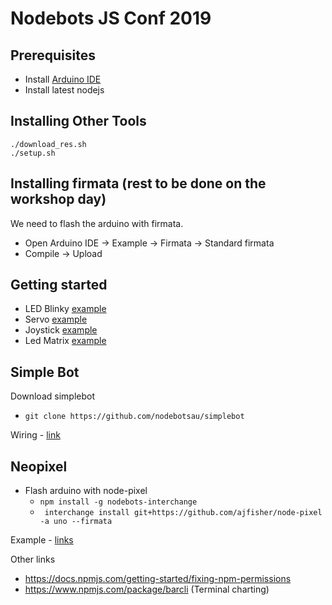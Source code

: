 # Nodebots JS Conf 2019

## Prerequisites

-   Install [Arduino IDE](https://www.arduino.cc/en/Main/Software)
-   Install latest nodejs

## Installing Other Tools

```
./download_res.sh
./setup.sh
```

## Installing firmata (rest to be done on the workshop day)
We need to flash the arduino with firmata.
- Open Arduino IDE -> Example -> Firmata -> Standard firmata
- Compile -> Upload

## Getting started

-   LED Blinky [example](http://johnny-five.io/examples/led-blink/)
-   Servo [example](http://johnny-five.io/examples/servo/)
-   Joystick [example](http://johnny-five.io/examples/joystick/)
-   Led Matrix [example](http://johnny-five.io/examples/led-matrix/)


## Simple Bot

Download simplebot
-   ``` git clone https://github.com/nodebotsau/simplebot ```

Wiring - [link](https://github.com/nodebotsau/simplebot/blob/master/examples/wiring/basic_wiring_bb.png)

## Neopixel
- Flash arduino with node-pixel
    -   ``` npm install -g nodebots-interchange ``` 
    -   ``` interchange install git+https://github.com/ajfisher/node-pixel -a uno --firmata```

Example - [links](https://github.com/ajfisher/node-pixel)

Other links

- https://docs.npmjs.com/getting-started/fixing-npm-permissions
- https://www.npmjs.com/package/barcli (Terminal charting)


